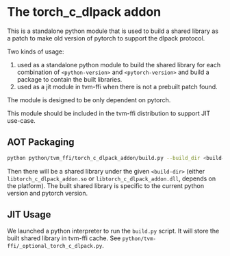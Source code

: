 <!--- Licensed to the Apache Software Foundation (ASF) under one -->
<!--- or more contributor license agreements.  See the NOTICE file -->
<!--- distributed with this work for additional information -->
<!--- regarding copyright ownership.  The ASF licenses this file -->
<!--- to you under the Apache License, Version 2.0 (the -->
<!--- "License"); you may not use this file except in compliance -->
<!--- with the License.  You may obtain a copy of the License at -->

<!---   http://www.apache.org/licenses/LICENSE-2.0 -->

<!--- Unless required by applicable law or agreed to in writing, -->
<!--- software distributed under the License is distributed on an -->
<!--- "AS IS" BASIS, WITHOUT WARRANTIES OR CONDITIONS OF ANY -->
<!--- KIND, either express or implied.  See the License for the -->
<!--- specific language governing permissions and limitations -->
<!--- under the License. -->

# The torch_c_dlpack addon

This is a standalone python module that is used to build a shared library as a patch to make old version of pytorch to support the dlpack protocol.

Two kinds of usage:

1. used as a standalone python module to build the shared library for each combination of `<python-version>` and `<pytorch-version>` and build a package to contain the built libraries.
2. used as a jit module in tvm-ffi when there is not a prebuilt patch found.

The module is designed to be only dependent on pytorch.

This module should be included in the tvm-ffi distribution to support JIT use-case.

## AOT Packaging

```bash
python python/tvm_ffi/torch_c_dlpack_addon/build.py --build_dir <build-dir>
```

Then there will be a shared library under the given `<build-dir>` (either `libtorch_c_dlpack_addon.so` or `libtorch_c_dlpack_addon.dll`, depends on the platform). The built shared library is specific to the current
python version and pytorch version.

## JIT Usage

We launched a python interpreter to run the `build.py` script. It will store the built shared library in tvm-ffi cache. See `python/tvm-ffi/_optional_torch_c_dlpack.py`.
